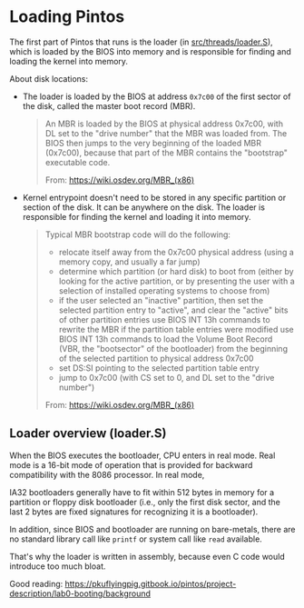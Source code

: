 # Loading Pintos

The first part of Pintos that runs is the loader
(in [src/threads/loader.S](../src/threads/loader.S)), which is loaded by the BIOS into memory
and is responsible for finding and loading the kernel into memory.

About disk locations:

- The loader is loaded by the BIOS at address `0x7c00` of the first sector of the disk, called
  the master boot record (MBR).

  > An MBR is loaded by the BIOS at physical address 0x7c00, with DL set to the "drive number"
  > that the MBR was loaded from. The BIOS then jumps to the very beginning of the loaded
  > MBR (0x7c00), because that part of the MBR contains the "bootstrap" executable code.
  >
  > From: <https://wiki.osdev.org/MBR_(x86)>

- Kernel entrypoint doesn't need to be stored in any specific partition or section of the disk.
  It can be anywhere on the disk. The loader is responsible for finding the kernel and loading
  it into memory.

  > Typical MBR bootstrap code will do the following:
  >
  > - relocate itself away from the 0x7c00 physical address (using a memory copy, and usually
  >   a far jump)
  > - determine which partition (or hard disk) to boot from (either by looking for the active
  >   partition, or by presenting the user with a selection of installed operating systems to
  >   choose from)
  > - if the user selected an "inactive" partition, then set the selected partition entry to
  >   "active", and clear the "active" bits of other partition entries use BIOS INT 13h
  >   commands to rewrite the MBR if the partition table entries were modified use BIOS INT
  >   13h commands to load the Volume Boot Record (VBR, the "bootsector" of the bootloader) from
  >   the beginning of the selected partition to physical address 0x7c00
  > - set DS:SI pointing to the selected partition table entry
  > - jump to 0x7c00 (with CS set to 0, and DL set to the "drive number")
  >
  > From: <https://wiki.osdev.org/MBR_(x86)>

## Loader overview (loader.S)

When the BIOS executes the bootloader, CPU enters in real mode. Real mode is a 16-bit mode of
operation that is provided for backward compatibility with the 8086 processor. In real mode,

IA32 bootloaders generally have to fit within 512 bytes in memory for a partition or floppy disk
bootloader (i.e., only the first disk sector, and the last 2 bytes are fixed signatures for
recognizing it is a bootloader).

In addition, since BIOS and bootloader are running on bare-metals, there are no standard library
call like `printf` or system call like `read` available.

That's why the loader is written in assembly, because even C code would introduce too much
bloat.

Good reading: <https://pkuflyingpig.gitbook.io/pintos/project-description/lab0-booting/background>
